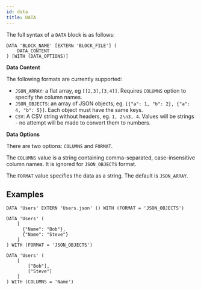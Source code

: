 ```yaml
---
id: data
title: DATA
---
```


The full syntax of a `DATA` block is as follows:
```
DATA 'BLOCK_NAME' [EXTERN 'BLOCK_FILE'] (
	DATA_CONTENT
) [WITH (DATA_OPTIONS)]
```

**Data Content**

The following formats are currently supported:

* `JSON_ARRAY`: a flat array, eg `[[2,3],[3,4]]`. Requires `COLUMNS` option to specify the column names.
* `JSON_OBJECTS`: an array of JSON objects, eg. `[{"a": 1, "b": 2}, {"a": 4, "b": 5}]`. Each object must have the same keys.
* `CSV`: A CSV string without headers, eg. `1, 2\n3, 4`. Values will be strings - no attempt will be made to convert them to numbers.


**Data Options**

There are two options: `COLUMNS` and `FORMAT`. 

The `COLUMNS` value is a string containing comma-separated, case-insensitive column names. It is ignored for `JSON_OBJECTS` format.

The `FORMAT` value specifies the data as a string. The default is `JSON_ARRAY`.

## Examples

```
DATA 'Users' EXTERN 'Users.json' () WITH (FORMAT = 'JSON_OBJECTS')
```

```
DATA 'Users' (
	[
	  {"Name": "Bob"},
	  {"Name": "Steve"}
	]
) WITH (FORMAT = 'JSON_OBJECTS')
```

```
DATA 'Users' (
	[
		["Bob"],
		["Steve"]
	]
) WITH (COLUMNS = 'Name')
```

